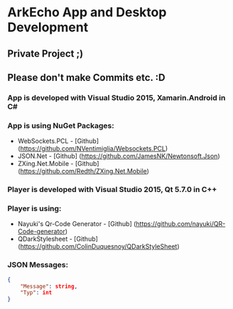# ArkEcho App and Desktop Development

## Private Project ;)
## Please don't make Commits etc. :D

### App is developed with Visual Studio 2015, Xamarin.Android in C# #
### App is using NuGet Packages: 
- WebSockets.PCL - [Github] (https://github.com/NVentimiglia/Websockets.PCL)
- JSON.Net - [Github] (https://github.com/JamesNK/Newtonsoft.Json)
- ZXing.Net.Mobile - [Github] (https://github.com/Redth/ZXing.Net.Mobile)

### Player is developed with Visual Studio 2015, Qt 5.7.0 in C++
### Player is using:
- Nayuki's Qr-Code Generator - [Github] (https://github.com/nayuki/QR-Code-generator)
- QDarkStylesheet - [Github] (https://github.com/ColinDuquesnoy/QDarkStyleSheet)

### JSON Messages:
```json
{
	"Message": string,
	"Typ": int
}
```